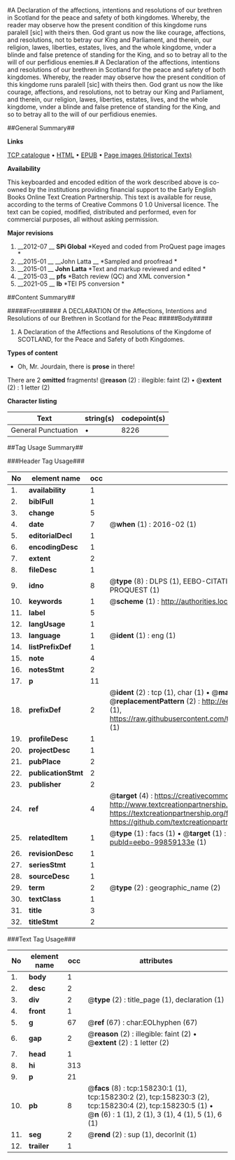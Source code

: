 #A Declaration of the affections, intentions and resolutions of our brethren in Scotland for the peace and safety of both kingdomes. Whereby, the reader may observe how the present condition of this kingdome runs paralell [sic] with theirs then. God grant us now the like courage, affections, and resolutions, not to betray our King and Parliament, and therein, our religion, lawes, liberties, estates, lives, and the whole kingdome, vnder a blinde and false pretence of standing for the King, and so to betray all to the will of our perfidious enemies.#
A Declaration of the affections, intentions and resolutions of our brethren in Scotland for the peace and safety of both kingdomes. Whereby, the reader may observe how the present condition of this kingdome runs paralell [sic] with theirs then. God grant us now the like courage, affections, and resolutions, not to betray our King and Parliament, and therein, our religion, lawes, liberties, estates, lives, and the whole kingdome, vnder a blinde and false pretence of standing for the King, and so to betray all to the will of our perfidious enemies.

##General Summary##

**Links**

[TCP catalogue](http://www.ota.ox.ac.uk/tcp/)  • 
[HTML](http://tei.it.ox.ac.uk/tcp/Texts-HTML/free/A82/A82114.html)  • 
[EPUB](http://tei.it.ox.ac.uk/tcp/Texts-EPUB/free/A82/A82114.epub) • 
[Page images (Historical Texts)](https://historicaltexts.jisc.ac.uk/eebo-99859133e)

**Availability**

This keyboarded and encoded edition of the work described above is co-owned by the
    institutions providing financial support to the Early English Books Online Text Creation
    Partnership. This text is available for reuse, according to the terms of  Creative Commons 0 1.0 Universal
    licence. The text can be copied, modified, distributed and performed, even for commercial
    purposes, all without asking permission.

**Major revisions**

1. __2012-07 __ __SPi Global__ *Keyed and coded from ProQuest page images *
1. __2015-01 __ __John Latta __ *Sampled and proofread *
1. __2015-01 __ __John Latta__ *Text and markup reviewed and edited *
1. __2015-03 __ __pfs__ *Batch review (QC) and XML conversion *
1. __2021-05 __ __lb__ *TEI P5 conversion *

##Content Summary##

#####Front#####
A DECLARATION Of the Affections, Intentions and Resolutions of our Brethren in Scotland for the Peac
#####Body#####

1. A Declaration of the Affections and Resolutions of the Kingdome of SCOTLAND, for the Peace and Safety of both Kingdomes.

**Types of content**

  * Oh, Mr. Jourdain, there is **prose** in there!

There are 2 **omitted** fragments! 
 @__reason__ (2) : illegible: faint (2)  •  @__extent__ (2) : 1 letter (2)

**Character listing**


|Text|string(s)|codepoint(s)|
|---|---|---|
|General Punctuation|•|8226|

##Tag Usage Summary##

###Header Tag Usage###

|No|element name|occ|attributes|
|---|---|---|---|
|1.|__availability__|1||
|2.|__biblFull__|1||
|3.|__change__|5||
|4.|__date__|7| @__when__ (1) : 2016-02 (1)|
|5.|__editorialDecl__|1||
|6.|__encodingDesc__|1||
|7.|__extent__|2||
|8.|__fileDesc__|1||
|9.|__idno__|8| @__type__ (8) : DLPS (1), EEBO-CITATION (1), VID (1), EEBO-PROQUEST (1), STC (3), PROQUEST (1)|
|10.|__keywords__|1| @__scheme__ (1) : http://authorities.loc.gov/ (1)|
|11.|__label__|5||
|12.|__langUsage__|1||
|13.|__language__|1| @__ident__ (1) : eng (1)|
|14.|__listPrefixDef__|1||
|15.|__note__|4||
|16.|__notesStmt__|2||
|17.|__p__|11||
|18.|__prefixDef__|2| @__ident__ (2) : tcp (1), char (1)  •  @__matchPattern__ (2) : ([0-9\-]+):([0-9IVX]+) (1), (.+) (1)  •  @__replacementPattern__ (2) : http://eebo.chadwyck.com/downloadtiff?vid=$1&page=$2 (1), https://raw.githubusercontent.com/textcreationpartnership/Texts/master/tcpchars.xml#$1 (1)|
|19.|__profileDesc__|1||
|20.|__projectDesc__|1||
|21.|__pubPlace__|2||
|22.|__publicationStmt__|2||
|23.|__publisher__|2||
|24.|__ref__|4| @__target__ (4) : https://creativecommons.org/publicdomain/zero/1.0/ (1), http://www.textcreationpartnership.org/docs/. (1), https://textcreationpartnership.org/faq/#faq05 (1), https://github.com/textcreationpartnership (1)|
|25.|__relatedItem__|1| @__type__ (1) : facs (1)  •  @__target__ (1) : https://data.historicaltexts.jisc.ac.uk/view?pubId=eebo-99859133e (1)|
|26.|__revisionDesc__|1||
|27.|__seriesStmt__|1||
|28.|__sourceDesc__|1||
|29.|__term__|2| @__type__ (2) : geographic_name (2)|
|30.|__textClass__|1||
|31.|__title__|3||
|32.|__titleStmt__|2||


###Text Tag Usage###

|No|element name|occ|attributes|
|---|---|---|---|
|1.|__body__|1||
|2.|__desc__|2||
|3.|__div__|2| @__type__ (2) : title_page (1), declaration (1)|
|4.|__front__|1||
|5.|__g__|67| @__ref__ (67) : char:EOLhyphen (67)|
|6.|__gap__|2| @__reason__ (2) : illegible: faint (2)  •  @__extent__ (2) : 1 letter (2)|
|7.|__head__|1||
|8.|__hi__|313||
|9.|__p__|21||
|10.|__pb__|8| @__facs__ (8) : tcp:158230:1 (1), tcp:158230:2 (2), tcp:158230:3 (2), tcp:158230:4 (2), tcp:158230:5 (1)  •  @__n__ (6) : 1 (1), 2 (1), 3 (1), 4 (1), 5 (1), 6 (1)|
|11.|__seg__|2| @__rend__ (2) : sup (1), decorInit (1)|
|12.|__trailer__|1||
